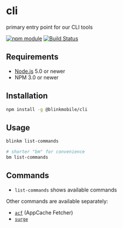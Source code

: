# cli

primary entry point for our CLI tools

[![npm module](https://img.shields.io/npm/v/@blinkmobile/cli.svg)](https://www.npmjs.com/package/@blinkmobile/cli)
[![Build Status](https://travis-ci.org/blinkmobile/cli.png)](https://travis-ci.org/blinkmobile/cli)


## Requirements

- [Node.js](https://nodejs.org/) 5.0 or newer
- NPM 3.0 or newer


## Installation

```sh
npm install -g @blinkmobile/cli
```


## Usage

```sh
blinkm list-commands

# shorter "bm" for convenience
bm list-commands
```


## Commands

- `list-commands` shows available commands

Other commands are available separately:

- [`acf`](https://github.com/blinkmobile/appcache-fetcher.js) (AppCache Fetcher)
- [`surge`](https://github.com/blinkmobile/surge-cli)
